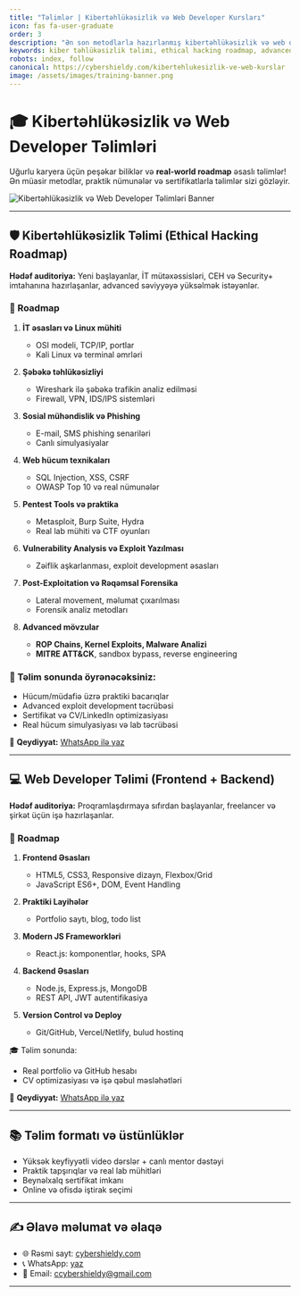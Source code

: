 ```yaml
---
title: "Təlimlər | Kibertəhlükəsizlik və Web Developer Kursları"
icon: fas fa-user-graduate
order: 3
description: "Ən son metodlarla hazırlanmış kibertəhlükəsizlik və web developer təlimləri. Real-world praktika, advanced hacking roadmap və modern web proqramlaşdırma. Tələbələr üçün SEO dostu kurslar."
keywords: kiber təhlükəsizlik təlimi, ethical hacking roadmap, advanced hacking kursu, web developer təlimi, frontend backend roadmap, CEH hazırlıq, OSCP, penetration testing, OWASP, real hacking, web proqramlaşdırma kursu, React, Node.js, MongoDB, online təlimlər, tələbə üçün təlim
robots: index, follow
canonical: https://cybershieldy.com/kibertehlukesizlik-ve-web-kurslar
image: /assets/images/training-banner.png
---
```


<script type="application/ld+json">
{
  "@context": "https://schema.org",
  "@type": "Course",
  "name": "Kibertəhlükəsizlik və Web Developer Təlimləri",
  "description": "Ən son metodlarla hazırlanmış kibertəhlükəsizlik və web developer təlimləri. Real-world praktika, advance hacking roadmap və modern web proqramlaşdırma. Tələbələr üçün SEO dostu kurslar.",
  "provider": {
    "@type": "Organization",
    "name": "CyberShieldy",
    "sameAs": "https://cybershieldy.com"
  }
}
</script>

# 🎓 Kibertəhlükəsizlik və Web Developer Təlimləri

Uğurlu karyera üçün peşəkar biliklər və **real-world roadmap** əsaslı təlimlər!  
Ən müasir metodlar, praktik nümunələr və sertifikatlarla təlimlər sizi gözləyir.

![Kibertəhlükəsizlik və Web Developer Təlimləri Banner](/assets/images/training-banner.png "Kibertəhlükəsizlik və Web Developer Təlimləri")

---

## 🛡️ Kibertəhlükəsizlik Təlimi (Ethical Hacking Roadmap)

**Hədəf auditoriya:** Yeni başlayanlar, İT mütəxəssisləri, CEH və Security+ imtahanına hazırlaşanlar, advanced səviyyəyə yüksəlmək istəyənlər.  



### 🚀 Roadmap

1. **İT əsasları və Linux mühiti**
   - OSI modeli, TCP/IP, portlar
   - Kali Linux və terminal əmrləri

2. **Şəbəkə təhlükəsizliyi**
   - Wireshark ilə şəbəkə trafikin analiz edilməsi
   - Firewall, VPN, IDS/IPS sistemləri

3. **Sosial mühəndislik və Phishing**
   - E-mail, SMS phishing senariləri
   - Canlı simulyasiyalar

4. **Web hücum texnikaları**
   - SQL Injection, XSS, CSRF
   - OWASP Top 10 və real nümunələr

5. **Pentest Tools və praktika**
   - Metasploit, Burp Suite, Hydra
   - Real lab mühiti və CTF oyunları

6. **Vulnerability Analysis və Exploit Yazılması**
   - Zəiflik aşkarlanması, exploit development əsasları

7. **Post-Exploitation və Rəqəmsal Forensika**
   - Lateral movement, məlumat çıxarılması
   - Forensik analiz metodları

8. **Advanced mövzular**
   - **ROP Chains, Kernel Exploits, Malware Analizi**
   - **MITRE ATT&CK**, sandbox bypass, reverse engineering

### 🎯 Təlim sonunda öyrənəcəksiniz:
- Hücum/müdafiə üzrə praktiki bacarıqlar  
- Advanced exploit development təcrübəsi  
- Sertifikat və CV/LinkedIn optimizasiyası  
- Real hücum simulyasiyası və lab təcrübəsi

📲 **Qeydiyyat:** [WhatsApp ilə yaz](https://wa.me/994555182523?text=Kiber+T%C9%99hl%C3%BCk%C9%99sizlik+t%C9%99limin%C9%99+qo%C5%9Fulmaq+ist%C9%99yir%C9%99m)

---

## 💻 Web Developer Təlimi (Frontend + Backend)

**Hədəf auditoriya:** Proqramlaşdırmaya sıfırdan başlayanlar, freelancer və şirkət üçün işə hazırlaşanlar.  


### 🚀 Roadmap

1. **Frontend Əsasları**
   - HTML5, CSS3, Responsive dizayn, Flexbox/Grid
   - JavaScript ES6+, DOM, Event Handling

2. **Praktiki Layihələr**
   - Portfolio saytı, blog, todo list

3. **Modern JS Frameworkləri**
   - React.js: komponentlər, hooks, SPA

4. **Backend Əsasları**
   - Node.js, Express.js, MongoDB
   - REST API, JWT autentifikasiya

5. **Version Control və Deploy**
   - Git/GitHub, Vercel/Netlify, bulud hostinq

🎓 Təlim sonunda:
- Real portfolio və GitHub hesabı  
- CV optimizasiyası və işə qəbul məsləhətləri

📲 **Qeydiyyat:** [WhatsApp ilə yaz](https://wa.me/994555182523?text=Web+Developer+t%C9%99limin%C9%99+qo%C5%9Fulmaq+ist%C9%99yir%C9%99m)

---

## 📚 Təlim formatı və üstünlüklər

- Yüksək keyfiyyətli video dərslər + canlı mentor dəstəyi  
- Praktik tapşırıqlar və real lab mühitləri  
- Beynəlxalq sertifikat imkanı  
- Online və ofisdə iştirak seçimi

---

## ✍️ Əlavə məlumat və əlaqə

- 🌐 Rəsmi sayt: [cybershieldy.com](https://cybershieldy.com)  
- 📞 WhatsApp: [yaz](https://wa.me/994555182523)  
- 📧 Email: [ccybershieldy@gmail.com](mailto:ccybershieldy@gmail.com)  

---

<script type="application/ld+json">
{
  "@context": "https://schema.org",
  "@type": "FAQPage",
  "mainEntity": [
    {
      "@type": "Question",
      "name": "Kibertəhlükəsizlik təlimi kimlər üçündür?",
      "acceptedAnswer": {
        "@type": "Answer",
        "text": "Yeni başlayanlar, IT mütəxəssisləri, CEH və Security+ imtahanına hazırlaşanlar, advanced səviyyəyə yüksəlmək istəyənlər."
      }
    },
    {
      "@type": "Question",
      "name": "Web developer təlimi kimlər üçün uyğundur?",
      "acceptedAnswer": {
        "@type": "Answer",
        "text": "Proqramlaşdırmaya sıfırdan başlayanlar, freelancer və şirkət üçün işə hazırlaşanlar, modern web tətbiqləri qurmaq istəyənlər."
      }
    },
    {
      "@type": "Question",
      "name": "Təlim sonunda nələr əldə ediləcək?",
      "acceptedAnswer": {
        "@type": "Answer",
        "text": "Praktik biliklər, sertifikat, CV və LinkedIn optimizasiyası, real hücum və layihə simulyasiyaları."
      }
    }
  ]
}
</script>

